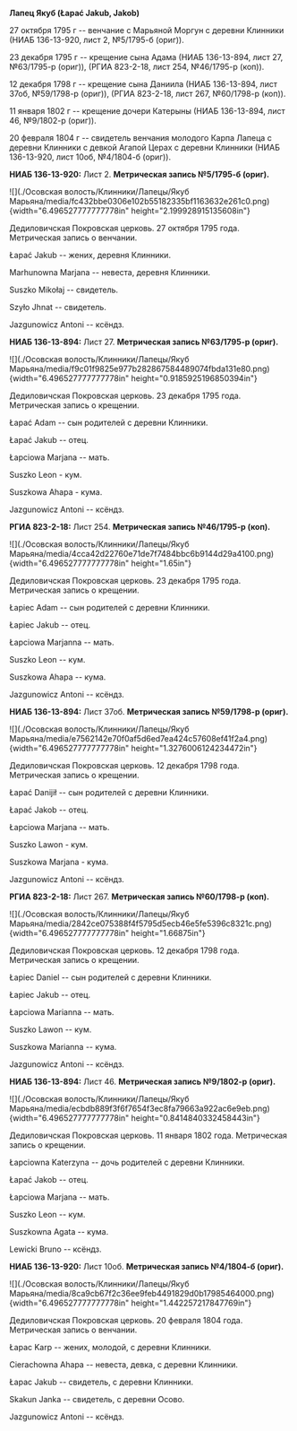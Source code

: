 **Лапец Якуб (Łapać Jakub, Jakob)**

27 октября 1795 г -- венчание с Марьяной Моргун с деревни Клинники (НИАБ
136-13-920, лист 2, №5/1795-б (ориг)).

23 декабря 1795 г -- крещение сына Адама (НИАБ 136-13-894, лист 27,
№63/1795-р (ориг)), (РГИА 823-2-18, лист 254, №46/1795-р (коп)).

12 декабря 1798 г -- крещение сына Даниила (НИАБ 136-13-894, лист 37об,
№59/1798-р (ориг)), (РГИА 823-2-18, лист 267, №60/1798-р (коп)).

11 января 1802 г -- крещение дочери Катерыны (НИАБ 136-13-894, лист 46,
№9/1802-р (ориг)).

20 февраля 1804 г -- свидетель венчания молодого Карпа Лапеца с деревни
Клинники с девкой Агапой Церах с деревни Клинники (НИАБ 136-13-920, лист
10об, №4/1804-б (ориг)).

**НИАБ 136-13-920:** Лист 2. **Метрическая запись №5/1795-б (ориг).**

![](./Осовская волость/Клинники/Лапецы/Якуб Марьяна/media/fc432bbe0306e102b55182335bf1163632e261c0.png){width="6.496527777777778in"
height="2.199928915135608in"}

Дедиловичская Покровская церковь. 27 октября 1795 года. Метрическая
запись о венчании.

Łapać Jakub -- жених, деревня Клинники.

Marhunowna Marjana -- невеста, деревня Клинники.

Suszko Mikołaj -- свидетель.

Szyło Jhnat -- свидетель.

Jazgunowicz Antoni -- ксёндз.

**НИАБ 136-13-894:** Лист 27. **Метрическая запись №63/1795-р (ориг).**

![](./Осовская волость/Клинники/Лапецы/Якуб Марьяна/media/f9c01f9825e977b282867584489074fbda131e80.png){width="6.496527777777778in"
height="0.9185925196850394in"}

Дедиловичская Покровская церковь. 23 декабря 1795 года. Метрическая
запись о крещении.

Łapać Adam -- сын родителей с деревни Клинники.

Łapać Jakub -- отец.

Łapciowa Marjana -- мать.

Suszko Leon - кум.

Suszkowa Ahapa - кума.

Jazgunowicz Antoni -- ксёндз.

**РГИА 823-2-18:** Лист 254. **Метрическая запись №46/1795-р (коп).**

![](./Осовская волость/Клинники/Лапецы/Якуб Марьяна/media/4cca42d22760e71de7f7484bbc6b9144d29a4100.png){width="6.496527777777778in"
height="1.65in"}

Дедиловичская Покровская церковь. 23 декабря 1795 года. Метрическая
запись о крещении.

Łapiec Adam -- сын родителей с деревни Клинники.

Łapiec Jakub -- отец.

Łapciowa Marjanna -- мать.

Suszko Leon -- кум.

Suszkowa Ahapa -- кума.

Jazgunowicz Antoni -- ксёндз.

**НИАБ 136-13-894:** Лист 37об. **Метрическая запись №59/1798-р
(ориг).**

![](./Осовская волость/Клинники/Лапецы/Якуб Марьяна/media/e7562142e70f0af5d6ed7ea424c57608ef41f2a4.png){width="6.496527777777778in"
height="1.3276006124234472in"}

Дедиловичская Покровская церковь. 12 декабря 1798 года. Метрическая
запись о крещении.

Łapać Danijił -- сын родителей с деревни Клинники.

Łapać Jakob -- отец.

Łapciowa Marjana -- мать.

Suszko Lawon - кум.

Suszkowa Marjana - кума.

Jazgunowicz Antoni -- ксёндз.

**РГИА 823-2-18:** Лист 267. **Метрическая запись №60/1798-р (коп).**

![](./Осовская волость/Клинники/Лапецы/Якуб Марьяна/media/2842ce075388f4f5795d5ecb46e5fe5396c8321c.png){width="6.496527777777778in"
height="1.66875in"}

Дедиловичская Покровская церковь. 12 декабря 1798 года. Метрическая
запись о крещении.

Łapiec Daniel -- сын родителей с деревни Клинники.

Łapiec Jakub -- отец.

Łapciowa Marianna -- мать.

Suszko Lawon -- кум.

Suszkowa Marianna -- кума.

Jazgunowicz Antoni -- ксёндз.

**НИАБ 136-13-894:** Лист 46. **Метрическая запись №9/1802-р (ориг).**

![](./Осовская волость/Клинники/Лапецы/Якуб Марьяна/media/ecbdb889f3f6f7654f3ec8fa79663a922ac6e9eb.png){width="6.496527777777778in"
height="0.8414840332458443in"}

Дедиловичская Покровская церковь. 11 января 1802 года. Метрическая
запись о крещении.

Łapciowna Katerzyna -- дочь родителей с деревни Клинники.

Łapać Jakob -- отец.

Łapciowa Marjana -- мать.

Suszko Leon -- кум.

Suszkowna Agata -- кума.

Lewicki Bruno -- ксёндз.

**НИАБ 136-13-920:** Лист 10об. **Метрическая запись №4/1804-б (ориг).**

![](./Осовская волость/Клинники/Лапецы/Якуб Марьяна/media/8ca9cb67f2c36ee9feb4491829d0b17985464000.png){width="6.496527777777778in"
height="1.442257217847769in"}

Дедиловичская Покровская церковь. 20 февраля 1804 года. Метрическая
запись о венчании.

Łapac Karp -- жених, молодой, с деревни Клинники.

Cierachowna Ahapa -- невеста, девка, с деревни Клинники.

Łapac Jakub -- свидетель, с деревни Клинники.

Skakun Janka -- свидетель, с деревни Осовo.

Jazgunowicz Antoni -- ксёндз.
